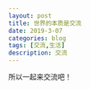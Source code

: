 ```yaml
---
layout: post
title: 世界的本质是交流
date: 2019-3-07
categories: blog
tags: [交流,生活]
description: 交流
---
```


所以一起来交流吧！
